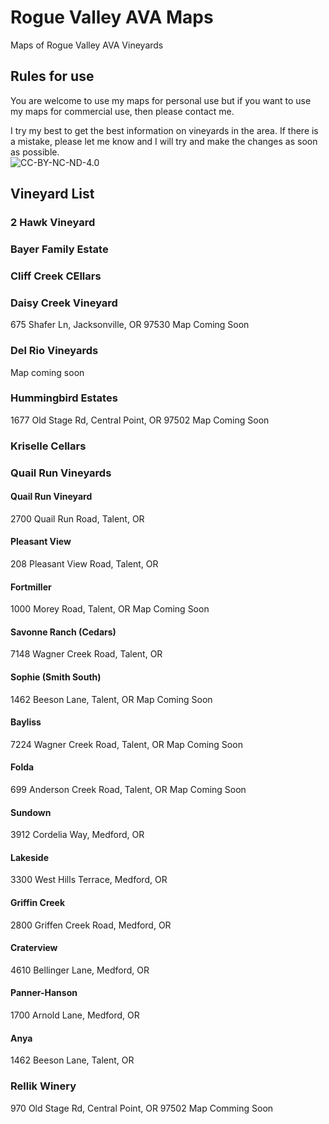 # Rogue Valley AVA Maps
Maps of Rogue Valley AVA Vineyards  
## Rules for use  
You are welcome to use my maps for personal use but if you want to use my maps for commercial use, then please contact me.   

I try my best to get the best information on vineyards in the area. If there is a mistake, please let me know and I will try and make the changes as soon as possible.    
![CC-BY-NC-ND-4.0](https://i.creativecommons.org/l/by-nc-nd/4.0/88x31.png "CC-BY-NC-ND-4.0")

## Vineyard List
### 2 Hawk Vineyard

### Bayer Family Estate

### Cliff Creek CEllars

### Daisy Creek Vineyard
675 Shafer Ln, Jacksonville, OR 97530
Map Coming Soon

### Del Rio Vineyards
Map coming soon

### Hummingbird Estates
1677 Old Stage Rd, Central Point, OR 97502
Map Coming Soon

### Kriselle Cellars

### Quail Run Vineyards

#### Quail Run Vineyard
2700 Quail Run Road, Talent, OR

#### Pleasant View
208 Pleasant View Road, Talent, OR


#### Fortmiller
1000 Morey Road, Talent, OR
Map Coming Soon

#### Savonne Ranch (Cedars)
7148 Wagner Creek Road, Talent, OR

#### Sophie (Smith South)
1462 Beeson Lane, Talent, OR
Map Coming Soon

#### Bayliss
7224 Wagner Creek Road, Talent, OR
Map Coming Soon

#### Folda
699 Anderson Creek Road, Talent, OR
Map Coming Soon

#### Sundown
3912 Cordelia Way, Medford, OR

#### Lakeside
3300 West Hills Terrace, Medford, OR

#### Griffin Creek
2800 Griffen Creek Road, Medford, OR

#### Craterview
4610 Bellinger Lane, Medford, OR

#### Panner-Hanson
1700 Arnold Lane, Medford, OR

#### Anya
1462 Beeson Lane, Talent, OR

### Rellik Winery
970 Old Stage Rd, Central Point, OR 97502
Map Comming Soon

